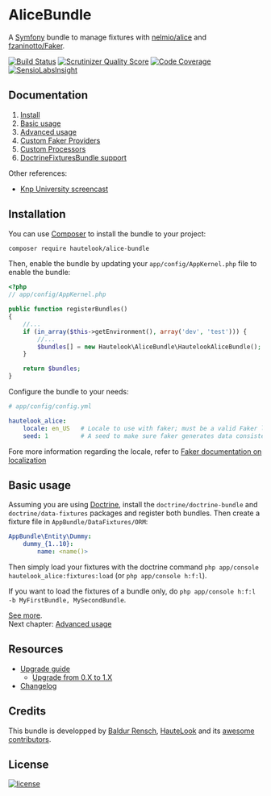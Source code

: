 AliceBundle
===========

A [Symfony](symfony.com) bundle to manage fixtures with [nelmio/alice](https://github.com/nelmio/alice) and
[fzaninotto/Faker](https://github.com/fzaninotto/Faker).

[![Build Status](https://travis-ci.org/hautelook/AliceBundle.png?branch=master)](https://travis-ci.org/hautelook/AliceBundle)
[![Scrutinizer Quality Score](https://scrutinizer-ci.com/g/hautelook/AliceBundle/badges/quality-score.png?s=0b9ff0ac44085bc49fdb98f4ea1fec2fea918a39)](https://scrutinizer-ci.com/g/hautelook/AliceBundle/)
[![Code Coverage](https://scrutinizer-ci.com/g/hautelook/AliceBundle/badges/coverage.png?b=master)](https://scrutinizer-ci.com/g/hautelook/AliceBundle/?branch=master)
[![SensioLabsInsight](https://insight.sensiolabs.com/projects/1169e133-3d02-4ba8-a87e-f152c620f8b5/mini.png)](https://insight.sensiolabs.com/projects/1169e133-3d02-4ba8-a87e-f152c620f8b5)

## Documentation

1. [Install](#install)
2. [Basic usage](#basic-usage)
3. [Advanced usage](Resources/doc/advanced-usage.md)
4. [Custom Faker Providers](Resources/doc/faker-providers.md)
5. [Custom Processors](Resources/doc/alice-processors.md)
6. [DoctrineFixturesBundle support](Resources/doc/doctrine-fixtures-bundle.md)

Other references:
* [Knp University screencast](https://knpuniversity.com/screencast/alice-fixtures)

## Installation

You can use [Composer](https://getcomposer.org/) to install the bundle to your project:

```bash
composer require hautelook/alice-bundle
```

Then, enable the bundle by updating your `app/config/AppKernel.php` file to enable the bundle:

```php
<?php
// app/config/AppKernel.php

public function registerBundles()
{
    //...
    if (in_array($this->getEnvironment(), array('dev', 'test'))) {
        //...
        $bundles[] = new Hautelook\AliceBundle\HautelookAliceBundle();
    }

    return $bundles;
}
```

Configure the bundle to your needs:

```yaml
# app/config/config.yml

hautelook_alice:
    locale: en_US   # Locale to use with faker; must be a valid Faker locale otherwise will fallback to en_EN
    seed: 1         # A seed to make sure faker generates data consistently across runs, set to null to disable
```

Fore more information regarding the locale, refer to
[Faker documentation on localization](https://github.com/fzaninotto/Faker#localization)

## Basic usage

Assuming you are using [Doctrine](http://www.doctrine-project.org/projects/orm.html), install
the `doctrine/doctrine-bundle` and `doctrine/data-fixtures` packages and register both bundles.
Then create a fixture file in `AppBundle/DataFixtures/ORM`:

```yaml
AppBundle\Entity\Dummy:
    dummy_{1..10}:
        name: <name()>
```

Then simply load your fixtures with the doctrine command `php app/console hautelook_alice:fixtures:load` (or `php app/console h:f:l`).

If you want to load the fixtures of a bundle only, do `php app/console h:f:l -b MyFirstBundle, MySecondBundle`.

[See more](#documentation).<br />
Next chapter: [Advanced usage](Resources/doc/advanced-usage.md)


## Resources

* [Upgrade guide](UPGRADE.md)
  * [Upgrade from 0.X to 1.X](UPGRADE.md#upgrade-from-0.X-to-1.X)
* [Changelog](CHANGELOG.md)

## Credits

This bundle is developped by [Baldur Rensch](https://github.com/baldurrensch), [HauteLook](https://github.com/hautelook)
and its [awesome contributors](https://github.com/hautelook/AliceBundle/graphs/contributors).

## License

[![license](https://img.shields.io/badge/license-MIT-red.svg?style=flat-square)](Resources/meta/LICENSE)
